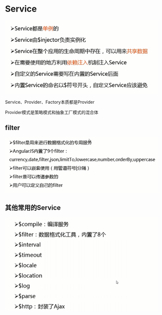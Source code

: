 # Service

![service](./img/service.png)



Service、Provider、Factory本质都是Provider

Provider模式是策略模式和抽象工厂模式的混合体


## filter

![filter.png](./img/filter.png)



## 其他常用的Service

![s_my.png](./img/s_my.png)







